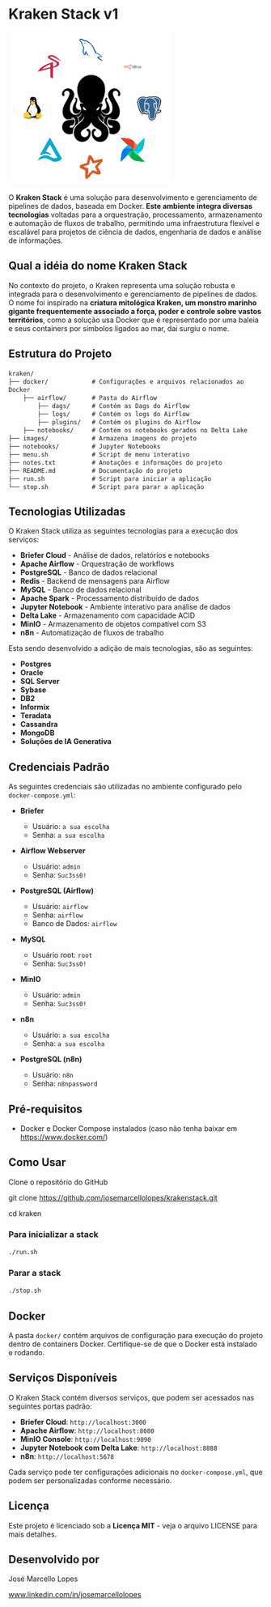 # Kraken Stack v1

![Tela](images/Kraken_Stack.png)

O **Kraken Stack** é uma solução para desenvolvimento e gerenciamento de pipelines de dados, baseada em Docker. **Este ambiente integra diversas tecnologias** voltadas para a orquestração, processamento, armazenamento e automação de fluxos de trabalho, permitindo uma infraestrutura flexível e escalável para projetos de ciência de dados, engenharia de dados e análise de informações.

## Qual a idéia do nome Kraken Stack

No contexto do projeto, o Kraken representa uma solução robusta e integrada para o desenvolvimento e gerenciamento de pipelines de dados. O nome foi inspirado na **criatura mitológica Kraken, um monstro marinho gigante frequentemente associado a força, poder e controle sobre vastos territórios**, como a solução usa Docker que é representado por uma baleia e seus containers por simbolos ligados ao mar, dai surgiu o nome.

## Estrutura do Projeto

```
kraken/
├── docker/            # Configurações e arquivos relacionados ao Docker
    ├── airflow/       # Pasta do Airflow
        ├── dags/      # Contém as Dags do Airflow
        ├── logs/      # Contém os logs do Airflow
        ├── plugins/   # Contém os plugins do Airflow
    ├── notebooks/     # Contém os notebooks gerados no Delta Lake
├── images/            # Armazena imagens do projeto
├── notebooks/         # Jupyter Notebooks
├── menu.sh            # Script de menu interativo
├── notes.txt          # Anotações e informações do projeto
├── README.md          # Documentação do projeto
├── run.sh             # Script para iniciar a aplicação
└── stop.sh            # Script para parar a aplicação
```

## Tecnologias Utilizadas

O Kraken Stack utiliza as seguintes tecnologias para a execução dos serviços:

- **Briefer Cloud** - Análise de dados, relatórios e notebooks
- **Apache Airflow** - Orquestração de workflows
- **PostgreSQL** - Banco de dados relacional
- **Redis** - Backend de mensagens para Airflow
- **MySQL** - Banco de dados relacional
- **Apache Spark** - Processamento distribuído de dados
- **Jupyter Notebook** - Ambiente interativo para análise de dados
- **Delta Lake** - Armazenamento com capacidade ACID
- **MinIO** - Armazenamento de objetos compatível com S3
- **n8n** - Automatização de fluxos de trabalho

Esta sendo desenvolvido a adição de mais tecnologias, são as seguintes:

- **Postgres**
- **Oracle**
- **SQL Server**
- **Sybase**
- **DB2**
- **Informix**
- **Teradata**
- **Cassandra**
- **MongoDB**
- **Soluções de IA Generativa**

## Credenciais Padrão

As seguintes credenciais são utilizadas no ambiente configurado pelo `docker-compose.yml`:

- **Briefer**
  - Usuário: `a sua escolha`
  - Senha: `a sua escolha`

- **Airflow Webserver**
  - Usuário: `admin`
  - Senha: `Suc3ss0!`

- **PostgreSQL (Airflow)**
  - Usuário: `airflow`
  - Senha: `airflow`
  - Banco de Dados: `airflow`

- **MySQL**
  - Usuário root: `root`
  - Senha: `Suc3ss0!`

- **MinIO**
  - Usuário: `admin`
  - Senha: `Suc3ss0!`

- **n8n**
  - Usuário: `a sua escolha`
  - Senha: `a sua escolha`

- **PostgreSQL (n8n)**
  - Usuário: `n8n`
  - Senha: `n8npassword`

## Pré-requisitos

- Docker e Docker Compose instalados (caso não tenha baixar em https://www.docker.com/)
 
## Como Usar

Clone o repositório do GitHub

git clone https://github.com/josemarcellolopes/krakenstack.git

cd kraken

### Para inicializar a stack

```sh
./run.sh
```

### Parar a stack

```sh
./stop.sh
```

## Docker

A pasta `docker/` contém arquivos de configuração para execução do projeto dentro de containers Docker. Certifique-se de que o Docker está instalado e rodando.

## Serviços Disponíveis

O Kraken Stack contém diversos serviços, que podem ser acessados nas seguintes portas padrão:

- **Briefer Cloud**: `http://localhost:3000`
- **Apache Airflow**: `http://localhost:8080`
- **MinIO Console**: `http://localhost:9090`
- **Jupyter Notebook com Delta Lake**: `http://localhost:8888`
- **n8n**: `http://localhost:5678`

Cada serviço pode ter configurações adicionais no `docker-compose.yml`, que podem ser personalizadas conforme necessário.

## Licença

Este projeto é licenciado sob a **Licença MIT** - veja o arquivo LICENSE para mais detalhes.

## Desenvolvido por

José Marcello Lopes

www.linkedin.com/in/josemarcellolopes
